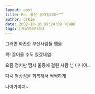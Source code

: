 ```yaml
---
layout: post
title: Re..좋은 생각임니돠~^^
author: drkim
date: 2002-10-18 09:24:09 +0900
tags: [깨달음의대화]
---
```

그러면 화끈한 부산사람들 맴을
  
콱! 끌어올 수도 있겠네염.
  
요즘 정치판 땜시 울증에 걸린 사람 넘 마나여..
  
다시 평상심을 회복해서 씩씩하게
  
나아가야져~